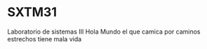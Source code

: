 # SXTM31
Laboratorio de sistemas III
Hola Mundo el que camica por caminos estrechos
tiene mala vida
